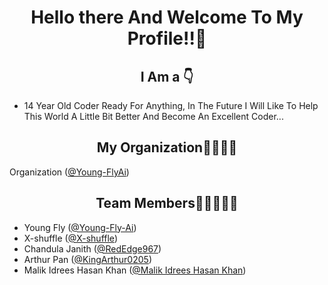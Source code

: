 <h1 align="center">Hello there And Welcome To My Profile!!👋</h1>
<h2 align="center">I Am a  👇</h2>
<ul>
  <li>14 Year Old Coder Ready For Anything, In The Future I Will Like To Help This World A Little Bit Better And Become An Excellent Coder...</li>
</ul>

<h2 align="center">My Organization🧑‍💻🧑‍💻</h2>

Organization ([@Young-FlyAi](https://github.com/Young-FlyAi))

<h2 align="center">Team Members🥷🥷🥷🥷🥷</h2>


* Young Fly ([@Young-Fly-Ai](https://github.com/Young-Fly-Ai))
* X-shuffle ([@X-shuffle](https://github.com/X-shuffle))
* Chandula Janith ([@RedEdge967](https://github.com/RedEdge967))
* Arthur Pan ([@KingArthur0205](https://github.com/KingArthur0205))
* Malik Idrees Hasan Khan ([@Malik Idrees Hasan Khan](https://github.com/MalikIdreesHasanKhan))
